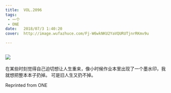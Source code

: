 ```yaml
---
title:	VOL.2096
tags:
 - 一个
 - ONE
date:	2018/07/3 1:40:20
cover:	http://image.wufazhuce.com/Fj-W6wkNKU2YaVQURUTjnrRKmv9u

---
```

![](http://image.wufazhuce.com/Fj-W6wkNKU2YaVQURUTjnrRKmv9u)
---

在某些时刻觉得自己迫切想让人生重来，像小时候作业本里出现了一个墨水印，我就想把整本本子扔掉。 可是旧人生又扔不掉。
 
Reprinted from ONE
